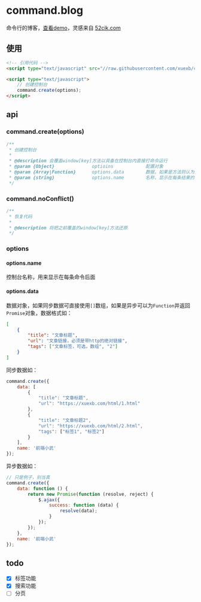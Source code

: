 # command.blog

命令行的博客，[查看demo](http://xuexb.github.io/command.blog/)，灵感来自 [52cik.com](http://www.52cik.com/)

## 使用

```html
<!-- 引用代码 -->
<script type="text/javascript" src="//raw.githubusercontent.com/xuexb/command.blog/gh-pages/index.js"></script>

<script type="text/javascript">
    // 创建控制台
    command.create(options);
</script>
```

## api

### command.create(options)

```js
/**
 * 创建控制台
 *
 * @description 会覆盖window[key]方法以具备在控制台内直接打命令运行
 * @param {Object}              optioins            配置对象
 * @param {Array|Function}      options.data        数据，如果是方法则认为返回Promise
 * @param {string}              options.name        名称，显示在每条结果的最后
 */
```

### command.noConflict()

```js
/**
 * 恢复代码
 *
 * @description 将把之前覆盖的window[key]方法还原
 */
```

### options

#### options.name

控制台名称，用来显示在每条命令后面

#### options.data

数据对象，如果同步数据可直接使用`[]`数组，如果是异步可以为`Function`并返回`Promise`对象，数据格式如：

```json
[
    {
        "title": "文章标题",
        "url": "文章链接，必须是带http的绝对链接",
        "tags": ["文章标签，可选，数组", "2"]
    }
]
```

同步数据如：

```js
command.create({
    data: [
        {
            "title": "文章标题",
            "url": "https://xuexb.com/html/1.html"
        },
        {
            "title": "文章标题2",
            "url": "https://xuexb.com/html/2.html",
            "tags": ["标签1", "标签2"]
        }
    ],
    name: '前端小武'
});
```

异步数据如：

```js
// 只是例子，别当真
command.create({
    data: function () {
        return new Promise(function (resolve, reject) {
            $.ajax({
                success: function (data) {
                    resolve(data);
                }
            });
        });
    },
    name: '前端小武'
});
```

## todo

- [x] 标签功能
- [x] 搜索功能
- [ ] 分页